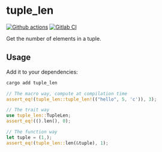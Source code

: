 # tuple_len

[![Github actions](https://github.com/sanpii/tuple_len/workflows/.github/workflows/ci.yml/badge.svg)](https://github.com/sanpii/tuple_len/actions?query=workflow%3A.github%2Fworkflows%2Fci.yml)
[![Gitlab CI](https://gitlab.com/sanpi/tuple_len/badges/main/pipeline.svg)](https://gitlab.com/sanpi/tuple_len/commits/main)

Get the number of elements in a tuple.

## Usage

Add it to your dependencies:

```sh
cargo add tuple_len
```

```rust
// The macro way, compute at compilation time
assert_eq!(tuple_len::tuple_len!(("hello", 5, 'c')), 3);

// The trait way
use tuple_len::TupleLen;
assert_eq!(().len(), 0);

// The function way
let tuple = (1,);
assert_eq!(tuple_len::len(&tuple), 1);
```
